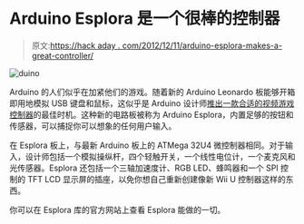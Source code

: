 # Arduino Esplora 是一个很棒的控制器

> 原文:[https://hack aday . com/2012/12/11/arduino-esplora-makes-a-great-controller/](https://hackaday.com/2012/12/11/arduino-esplora-makes-a-great-controller/)

![duino](../Images/b224c3edb7771fd372d05d8bc8f26f8e.png)

Arduino 的人们似乎在加紧他们的游戏。随着新的 Arduino Leonardo 板能够开箱即用地模拟 USB 键盘和鼠标，这似乎是 Arduino 设计师[推出一款合适的视频游戏控制器](http://arduino.cc/en/Main/ArduinoBoardEsplora)的最佳时机。这种新的电路板被称为 Arduino Esplora，内置足够的按钮和传感器，可以捕捉你可以想象的任何用户输入。

在 Esplora 板上，与最新 Arduino 板上的 ATMega 32U4 微控制器相同。对于输入，设计师包括一个模拟操纵杆，四个轻触开关，一个线性电位计，一个麦克风和光传感器。Esplora 还包括一个三轴加速度计、RGB LED、蜂鸣器和一个 SPI 控制的 TFT LCD 显示屏的插座，以免你想自己重新创建像新 Wii U 控制器这样的东西。

你可以在 Esplora 库的官方网站上查看 Esplora 能做的一切。